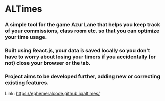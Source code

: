 # ALTimes

### A simple tool for the game Azur Lane that helps you keep track of your commissions, class room etc. so that you can  optimize your time usage.

### Built using React.js, your data is saved locally so you don't have to worry about losing your timers if you accidentally (or not) close your browser or the tab.

### Project aims to be developed further, adding new or correcting existing features.

Link: https://ephemeralcode.github.io/altimes/
